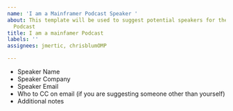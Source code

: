 ```yaml
---
name: 'I am a Mainframer Podcast Speaker '
about: This template will be used to suggest potential speakers for the I am a Mainframer
  Podcast
title: I am a mainfamer Podcast
labels: ''
assignees: jmertic, chrisblumOMP

---
```


* Speaker Name
* Speaker Company
* Speaker Email
* Who to CC on email (if you are suggesting someone other than yourself)
* Additional notes
